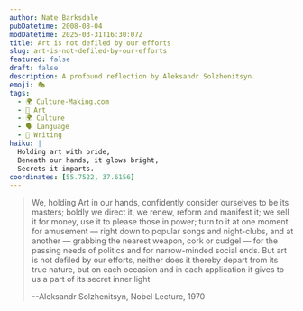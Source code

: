 ```yaml
---
author: Nate Barksdale
pubDatetime: 2008-08-04
modDatetime: 2025-03-31T16:30:07Z
title: Art is not defiled by our efforts
slug: art-is-not-defiled-by-our-efforts
featured: false
draft: false
description: A profound reflection by Aleksandr Solzhenitsyn.
emoji: 🎭
tags:
  - 🌍 Culture-Making.com
  - 🎨 Art
  - 🌍 Culture
  - 🗣️ Language
  - 📝 Writing
haiku: |
  Holding art with pride,  
  Beneath our hands, it glows bright,  
  Secrets it imparts.
coordinates: [55.7522, 37.6156]
---
```


> We, holding Art in our hands, confidently consider ourselves to be its masters; boldly we direct it, we renew, reform and manifest it; we sell it for money, use it to please those in power; turn to it at one moment for amusement — right down to popular songs and night-clubs, and at another — grabbing the nearest weapon, cork or cudgel — for the passing needs of politics and for narrow-minded social ends. But art is not defiled by our efforts, neither does it thereby depart from its true nature, but on each occasion and in each application it gives to us a part of its secret inner light
>
> --Aleksandr Solzhenitsyn, Nobel Lecture, 1970
